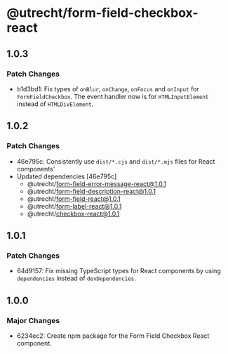 # @utrecht/form-field-checkbox-react

## 1.0.3

### Patch Changes

- b1d3bd1: Fix types of `onBlur`, `onChange`, `onFocus` and `onInput` for `FormFieldCheckbox`. The event handler now is for `HTMLInputElement` instead of `HTMLDivElement`.

## 1.0.2

### Patch Changes

- 46e795c: Consistently use `dist/*.cjs` and `dist/*.mjs` files for React components'
- Updated dependencies [46e795c]
  - @utrecht/form-field-error-message-react@1.0.1
  - @utrecht/form-field-description-react@1.0.1
  - @utrecht/form-field-react@1.0.1
  - @utrecht/form-label-react@1.0.1
  - @utrecht/checkbox-react@1.0.1

## 1.0.1

### Patch Changes

- 64d9157: Fix missing TypeScript types for React components by using `dependencies` instead of `devDependencies`.

## 1.0.0

### Major Changes

- 6234ec2: Create npm package for the Form Field Checkbox React component.
